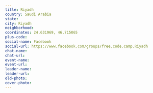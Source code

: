 ```yaml
---
title: Riyadh
country: Saudi Arabia
state: 
city: Riyadh
neighborhood: 
coordinates: 24.631969, 46.715065
plus-code:
social-name: Facebook
social-url: https://www.facebook.com/groups/free.code.camp.Riyadh
chat-name:
chat-url:
event-name:
event-url:
leader-name:
leader-url:
old-photo: 
cover-photo:
---
```

